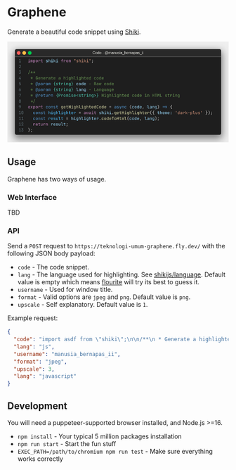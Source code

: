 [shiki-link]: https://shiki.matsu.io
[shiki-lang-link]: https://github.com/shikijs/shiki/blob/main/docs/languages.md
[flourite-link]: https://github.com/teknologi-umum/flourite

# Graphene

Generate a beautiful code snippet using [Shiki][shiki-link].

![demo.png](./demo.png)

## Usage

Graphene has two ways of usage.

### Web Interface

TBD

### API

Send a `POST` request to `https://teknologi-umum-graphene.fly.dev/` with the following JSON body payload:

- `code` - The code snippet.
- `lang` - The language used for highlighting. See [shikijs/language][shiki-lang-link]. Default value is empty which means [flourite][flourite-link] will try its best to guess it.
- `username` - Used for window title.
- `format` - Valid options are `jpeg` and `png`. Default value is `png`.
- `upscale` - Self explanatory. Default value is `1`.

Example request:

```json
{
  "code": "import asdf from \"shiki\";\n\n/**\n * Generate a highlighted code\n * @param {string} code - Raw code\n * @param {string} lang - Language\n * @return {Promise<string>} Highlighted code in HTML string\n */\nexport const getResult = async (code, lang) => {\n  const highlighter = await shiki.getHighlighter({ theme: 'dark-plus' });\n  const result = highlighter.fooToBar(code, lang);\n  return result;\n};",
  "lang": "js",
  "username": "manusia_bernapas_ii",
  "format": "jpeg",
  "upscale": 3,
  "lang": "javascript"
}
```

## Development

You will need a puppeteer-supported browser installed, and Node.js >=16.

- `npm install` - Your typical 5 million packages installation
- `npm run start` - Start the fun stuff
- `EXEC_PATH=/path/to/chromium npm run test` - Make sure everything works correctly
